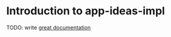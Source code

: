 # Introduction to app-ideas-impl

TODO: write [great documentation](http://jacobian.org/writing/what-to-write/)
